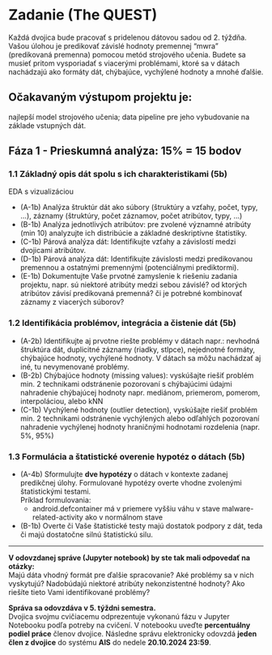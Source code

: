 # Zadanie (The QUEST)
Každá dvojica bude pracovať s pridelenou dátovou sadou od 2. týždňa. Vašou úlohou je predikovať závislé hodnoty premennej “mwra” (predikovaná premenna) pomocou metód strojového učenia. Budete sa musieť pritom vysporiadať s viacerými problémami, ktoré sa v dátach nachádzajú ako formáty dát, chýbajúce, vychýlené hodnoty a mnohé ďalšie. 

## Očakavaným výstupom projektu  je:
najlepší model strojového učenia; 
data pipeline pre jeho vybudovanie na základe vstupných dát.

## Fáza 1 - Prieskumná analýza: 15% = 15 bodov
### 1.1 Základný opis dát spolu s ich charakteristikami (5b)
EDA s vizualizáciou
- (A-1b) Analýza štruktúr dát ako súbory (štruktúry a vzťahy, počet, typy, …), záznamy (štruktúry, počet záznamov, počet atribútov, typy, …)
- (B-1b) Analýza jednotlivých atribútov: pre zvolené významné atribúty (min 10) analyzujte ich distribúcie a základné deskriptívne štatistiky. 
- (C-1b) Párová analýza dát: Identifikujte vzťahy a závislostí medzi dvojicami atribútov.
- (D-1b) Párová analýza dát: Identifikujte závislosti medzi predikovanou premennou a ostatnými premennými (potenciálnymi prediktormi).
- (E-1b) Dokumentujte Vaše prvotné zamyslenie k riešeniu zadania projektu, napr. sú niektoré atribúty medzi sebou závislé? od ktorých atribútov závisí predikovaná premenná? či je potrebné kombinovať záznamy z viacerých súborov? 
### 1.2 Identifikácia problémov, integrácia a čistenie dát (5b)
- (A-2b) Identifikujte aj prvotne riešte problémy v dátach napr.: nevhodná štruktúra dát, duplicitné záznamy (riadky, stlpce), nejednotné formáty, chýbajúce hodnoty, vychýlené hodnoty. V dátach sa môžu nachádzať aj iné, tu nevymenované problémy. 
- (B-2b) Chýbajúce hodnoty (missing values): vyskúšajte riešiť problém min. 2 technikami
odstránenie pozorovaní s chýbajúcimi údajmi
nahradenie chýbajúcej hodnoty napr. mediánom, priemerom, pomerom, interpoláciou, alebo kNN
- (C-1b) Vychýlené hodnoty (outlier detection), vyskúšajte riešiť problém min. 2 technikami
odstránenie vychýlených alebo odľahlých pozorovaní
nahradenie vychýlenej hodnoty hraničnými hodnotami rozdelenia (napr. 5%, 95%)
### 1.3 Formulácia a štatistické overenie hypotéz o dátach (5b)
- (A-4b) Sformulujte **dve hypotézy** o dátach v kontexte zadanej predikčnej úlohy. Formulované hypotézy overte vhodne zvolenými štatistickými testami.<br>
Príklad formulovania:
    - android.defcontainer má v priemere vyššiu váhu v stave malware-related-activity ako v normálnom stave
- (B-1b) Overte či Vaše štatistické testy majú dostatok podpory z dát, teda či majú dostatočne silnú štatistickú silu.
---
**V odovzdanej správe (Jupyter notebook) by ste tak mali odpovedať na otázky:** <br>
Majú dáta vhodný formát pre ďalšie spracovanie? Aké problémy sa v nich vyskytujú? Nadobúdajú niektoré atribúty nekonzistentné hodnoty? Ako riešíte tieto Vami identifikované problémy?

**Správa sa odovzdáva v 5. týždni semestra.**<br> Dvojica svojmu cvičiacemu odprezentuje vykonanú fázu v Jupyter Notebooku podľa potreby na cvičení. V notebooku uveďte **percentuálny podiel práce** členov dvojice. Následne správu elektronicky odovzdá **jeden člen z dvojice** do systému **AIS** do nedele **20.10.2024 23:59**.
